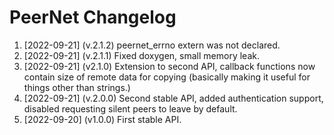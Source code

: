# PeerNet Changelog
1. [2022-09-21] (v.2.1.2) peernet_errno extern was not declared.
1. [2022-09-21] (v.2.1.1) Fixed doxygen, small memory leak.
1. [2022-09-21] (v2.1.0) Extension to second API, callback functions now contain size of remote data for copying (basically making it useful for things other than strings.)
1. [2022-09-21] (v.2.0.0) Second stable API, added authentication support, disabled requesting silent peers to leave by default.
1. [2022-09-20] (v1.0.0) First stable API. 